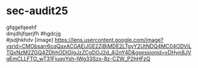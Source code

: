 # sec-audit25
gfqgefqeehf <br>
dmjdhjfqerjfh
#hgdcjg <br>
#jsdjhkhdv
 [image] https://lens.usercontent.google.com/image?vsrid=CMObsarr6cqQaxACGAEiJGE2ZjBjMDE2LTgyY2UtNDQ4MC04ODViLTQxNzM2ZGQ4ZDhhODIGIgJzZCgDOJ2d_4j2nY4D&gsessionid=vDHyn8JVgEmCLLFTO_wT31FiuqyYsh-IWg33Szx-8z-CZW_P2hHFzQ
